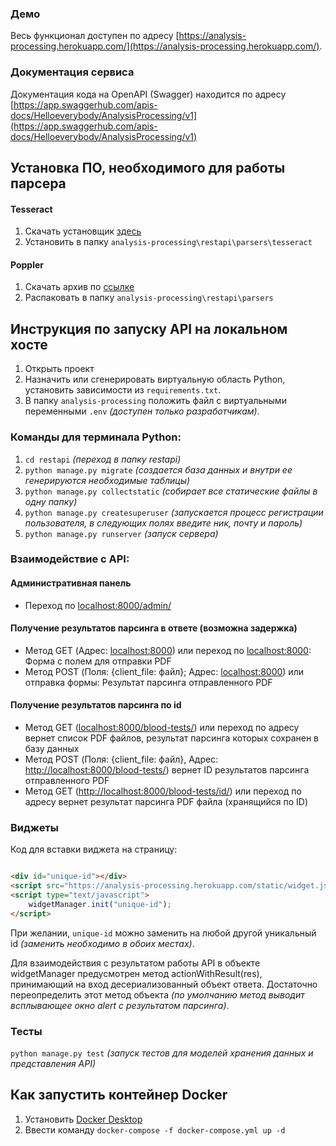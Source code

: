 ### Демо

Весь функционал доступен по
адресу [https://analysis-processing.herokuapp.com/](https://analysis-processing.herokuapp.com/).

### Документация сервиса

Документация кода на OpenAPI (Swagger) находится по
адресу [https://app.swaggerhub.com/apis-docs/Helloeverybody/AnalysisProcessing/v1](https://app.swaggerhub.com/apis-docs/Helloeverybody/AnalysisProcessing/v1)

## Установка ПО, необходимого для работы парсера

#### Tesseract

1. Скачать установщик [здесь](https://github.com/UB-Mannheim/tesseract/wiki)
2. Установить в папку `analysis-processing\restapi\parsers\tesseract`

#### Poppler

1. Скачать архив по [ссылке](https://drive.google.com/u/0/uc?id=1WU8SBkhBv_wx-dcNvztpaONI3_N29Cnj&export=download)
2. Распаковать в папку `analysis-processing\restapi\parsers`

## Инструкция по запуску API на локальном хосте

1. Открыть проект
2. Назначить или сгенерировать виртуальную область Python, установить зависимости из `requirements.txt`.
3. В папку `analysis-processing` положить файл с виртуальными переменными `.env` _(доступен только разработчикам)_.

### Команды для терминала Python:

1. `cd restapi` _(переход в папку restapi)_
2. `python manage.py migrate` _(создается база данных и внутри ее генерируются необходимые таблицы)_
3. `python manage.py collectstatic` _(собирает все статические файлы в одну папку)_
4. `python manage.py createsuperuser` _(запускается процесс регистрации пользователя, в следующих полях введите ник,
   почту и пароль)_
5. `python manage.py runserver` _(запуск сервера)_

### Взаимодействие с API:

#### Административная панель

- Переход по [localhost:8000/admin/](http://localhost:8000/admin/)

#### Получение результатов парсинга в ответе (возможна задержка)

- Метод GET (Адрес: [localhost:8000](http://localhost:8000/)) или переход по [localhost:8000](http://localhost:8000/):
  Форма с полем для отправки PDF
- Метод POST (Поля: {client_file: файл}; Адрес: [localhost:8000](http://localhost:8000/)) или отправка формы: Результат
  парсинга отправленного PDF

#### Получение результатов парсинга по id

- Метод GET ([localhost:8000/blood-tests/](http://localhost:8000/blood-tests/)) или переход по адресу вернет список PDF
  файлов, результат парсинга которых сохранен в базу данных
- Метод POST (Поля: {client_file: файл},
  Адрес: [http://localhost:8000/blood-tests/](http://localhost:8000/blood-tests/)) вернет ID результатов парсинга
  отправленного PDF
- Метод GET ([http://localhost:8000/blood-tests/id/](http://localhost:8000/blood-tests/id/)) или переход по адресу
  вернет результат парсинга PDF файла (хранящийся по ID)


### Виджеты

Код для вставки виджета на страницу:

```html

<div id="unique-id"></div>
<script src="https://analysis-processing.herokuapp.com/static/widget.js" type="text/javascript"></script>
<script type="text/javascript">
    widgetManager.init("unique-id");
</script>
```

При желании, `unique-id` можно заменить на любой другой уникальный id _(заменить необходимо в обоих местах)_.

Для взаимодействия с результатом работы API в объекте widgetManager предусмотрен метод actionWithResult(res),
принимающий на вход десериализованный объект ответа. Достаточно переопределить этот метод объекта _(по умолчанию метод
выводит всплывающее окно alert с результатом парсинга)_.

### Тесты

`python manage.py test` _(запуск тестов для моделей хранения данных и представления API)_

## Как запустить контейнер Docker

1. Установить [Docker Desktop](https://hub.docker.com/editions/community/docker-ce-desktop-windows)
2. Ввести команду `docker-compose -f docker-compose.yml up -d`